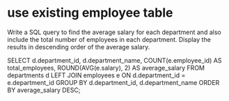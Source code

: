 # use existing employee table
Write a SQL query to find the average salary for each department and also include the total number of employees in each department. Display the results in descending order of the average salary.




SELECT d.department_id, d.department_name, COUNT(e.employee_id) AS total_employees,
		ROUND(AVG(e.salary), 2) AS average_salary FROM departments d
	LEFT JOIN employees e ON d.department_id = e.department_id
	GROUP BY d.department_id, d.department_name
	ORDER BY average_salary DESC;
